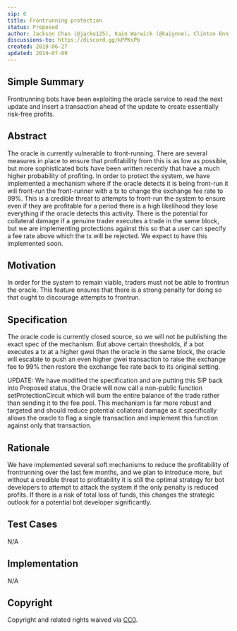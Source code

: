 ```yaml
---
sip: 6
title: Frontrunning protection
status: Proposed
author: Jackson Chan (@jacko125), Kain Warwick (@kaiynne), Clinton Ennis (@hav-noms)
discussions-to: https://discord.gg/kPPKsPb
created: 2019-06-27
updated: 2019-07-09
---
```


## Simple Summary
<!--"If you can't explain it simply, you don't understand it well enough." Provide a simplified and layman-accessible explanation of the SIP.-->
Frontrunning bots have been exploiting the oracle service to read the next update and insert a transaction ahead of the update to create essentially risk-free profits.

## Abstract
<!--A short (~200 word) description of the technical issue being addressed.-->
The oracle is currently vulnerable to front-running. There are several measures in place to ensure that profitability from this is as low as possible, but more sophisticated bots have been written recently that have a much higher probability of profiting. In order to protect the system, we have implemented a mechanism where if the oracle detects it is being front-run it will front-run the front-runner with a tx to change the exchange fee rate to 99%. This is a credible threat to attempts to front-run the system to ensure even if they are profitable for a period there is a high likelihood they lose everything if the oracle detects this activity. There is the potential for collateral damage if a genuine trader executes a trade in the same block, but we are implementing protections against this so that a user can specify a fee rate above which the tx will be rejected. We expect to have this implemented soon.

## Motivation
<!--The motivation is critical for SIPs that want to change Synthetix. It should clearly explain why the existing protocol specification is inadequate to address the problem that the SIP solves. SIP submissions without sufficient motivation may be rejected outright.-->
In order for the system to remain viable, traders must not be able to frontrun the oracle. This feature ensures that there is a strong penalty for doing so that ought to discourage attempts to frontrun.

## Specification
<!--The technical specification should describe the syntax and semantics of any new feature.-->
The oracle code is currently closed source, so we will not be publishing the exact spec of the mechanism. But above certain thresholds, if a bot executes a tx at a higher gwei than the oracle in the same block, the oracle will escalate to push an even higher gwei transaction to raise the exchange fee to 99% then restore the exchange fee rate back to its original setting.

UPDATE: We have modified the specification and are putting this SIP back into Proposed status, the Oracle will now call a non-public function setProtectionCircuit which will burn the entire balance of the trade rather than sending it to the fee pool. This mechanism is far more robust and targeted and should reduce potential collateral damage as it specifically allows the oracle to flag a single transaction and implement this function against only that transaction.

## Rationale
<!--The rationale fleshes out the specification by describing what motivated the design and why particular design decisions were made. It should describe alternate designs that were considered and related work, e.g. how the feature is supported in other languages. The rationale may also provide evidence of consensus within the community, and should discuss important objections or concerns raised during discussion.-->
We have implemented several soft mechanisms to reduce the profitability of frontrunning over the last few months, and we plan to introduce more, but without a credible threat to profitability it is still the optimal strategy for bot developers to attempt to attack the system if the only penalty is reduced profits. If there is a risk of total loss of funds, this changes the strategic outlook for a potential bot developer significantly.

## Test Cases
<!--Test cases for an implementation are mandatory for SIPs but can be included with the implementation..-->
N/A

## Implementation
<!--The implementations must be completed before any SIP is given status "Implemented", but it need not be completed before the SIP is "Approved". While there is merit to the approach of reaching consensus on the specification and rationale before writing code, the principle of "rough consensus and running code" is still useful when it comes to resolving many discussions of API details.-->
N/A

## Copyright
Copyright and related rights waived via [CC0](https://creativecommons.org/publicdomain/zero/1.0/).
